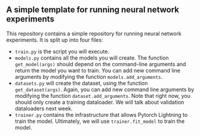 ## A simple template for running neural network experiments

This repository contains a simple repository for running neural network experiments. It is split up into four files:

- `train.py` is the script you will execute.
- `models.py` contains all the models you will create. The function `get_model(args)` should depend on the command-line arguments and return the model you want to train. You can add new command line arguments by modifying the function `models.add_arguments`.
- `datasets.py` will create the dataset, using the function `get_dataset(args)`. Again, you can add new command line arguments by modifying the function `dataset.add_arguments`. Note that right now, you should only create a training dataloader. We will talk about validation dataloaders next week.
- `trainer.py` contains the infrastructure that allows Pytorch Lightning to train the model. Ultimately, we will use `trainer.fit_model` to train the model.

